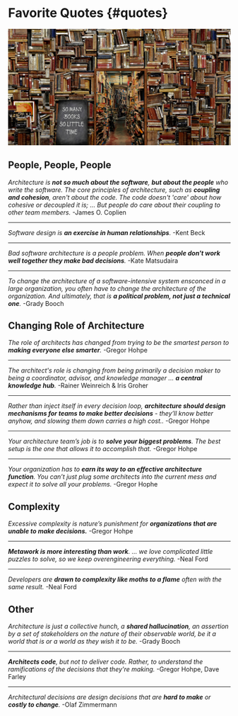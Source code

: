 

# Favorite Quotes {#quotes}

![image by Amy from Pixabay](assets/images/arch/books-g1b2675255_1920.jpg)

## People, People, People

*Architecture is **not so much about the software**, **but about the people** who write the software. The core principles of architecture, such as **coupling and cohesion**, aren't about the code. The code doesn't 'care' about how cohesive or decoupled it is; … But people do care about their coupling to other team members.*
-James O. Coplien

* * *

*Software design is **an exercise in human relationships**.*
-Kent Beck

* * *
 
*Bad software architecture is a people problem. When **people don't work well together they make bad decisions**.*
-Kate Matsudaira

* * *
 
*To change the architecture of a software-intensive system ensconced in a large organization, you often have to change the architecture of the organization. And ultimately, that is **a political problem, not just a technical one**.*
-Grady Booch
 

 
## Changing Role of Architecture

*The role of architects has changed from trying to be the smartest person to **making everyone else smarter**.*
-Gregor Hohpe

* * *
 
*The architect's role is changing from being primarily a decision maker to being a coordinator, advisor, and knowledge manager ... **a central knowledge hub**.*
-Rainer Weinreich & Iris Groher

* * *
 
*Rather than inject itself in every decision loop, **architecture should design mechanisms for teams to make better decisions** - they’ll know better anyhow, and slowing them down carries a high cost..*
-Gregor Hohpe

* * *
 
*Your architecture team’s job is to **solve your biggest problems**. The best setup is the one that allows it to accomplish that.*
-Gregor Hohpe

* * *
 
*Your organization has to **earn its way to an effective architecture function**. You can’t just plug some architects into the current mess and expect it to solve all your problems.*
-Gregor Hophe

 
## Complexity

*Excessive complexity is nature’s punishment for **organizations that are unable to make decisions.***
-Gregor Hohpe

* * *
 
***Metawork is more interesting than work**. ... we love complicated little puzzles to solve, so we keep overengineering everything.*
-Neal Ford

* * *
 
*Developers are **drawn to complexity like moths to a flame** often with the same result.*
-Neal Ford

 

## Other

*Architecture is just a collective hunch, a **shared hallucination**, an assertion by a set of stakeholders on the nature of their observable world, be it a world that is or a world as they wish it to be.*
-Grady Booch

* * *
 
***Architects code**, but not to deliver code. Rather, to understand the ramifications of the decisions that they're making.*
-Gregor Hohpe, Dave Farley

* * *
 
*Architectural decisions are design decisions that are **hard to make** or **costly to change**.*
-Olaf Zimmermann

 
